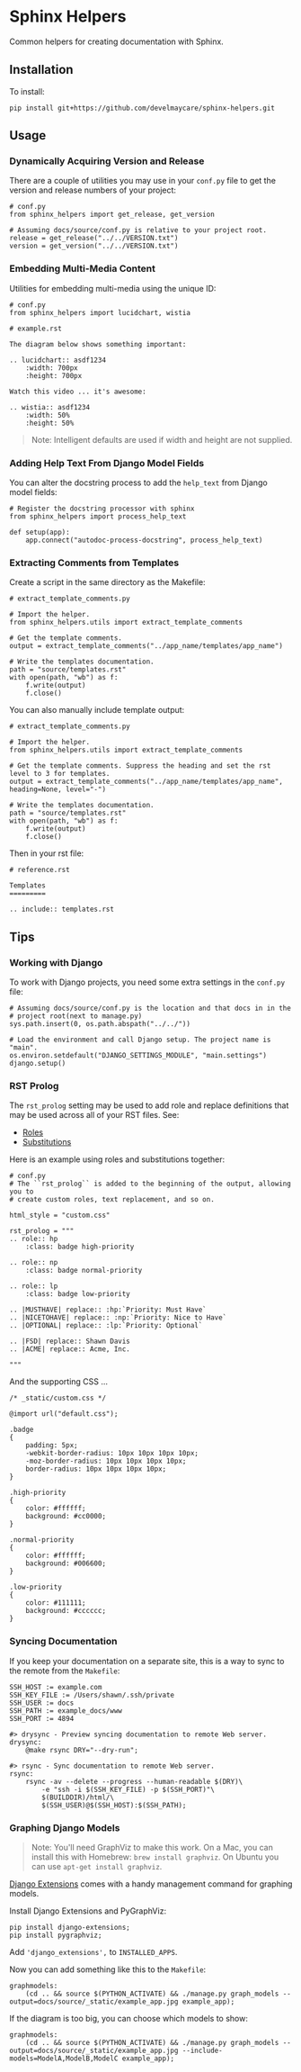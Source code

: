 # Sphinx Helpers

Common helpers for creating documentation with Sphinx.

## Installation

To install:

    pip install git+https://github.com/develmaycare/sphinx-helpers.git

## Usage

### Dynamically Acquiring Version and Release

There are a couple of utilities you may use in your ``conf.py`` file to get the
version and release numbers of your project:

    # conf.py
    from sphinx_helpers import get_release, get_version

    # Assuming docs/source/conf.py is relative to your project root.
    release = get_release("../../VERSION.txt")
    version = get_version("../../VERSION.txt")

### Embedding Multi-Media Content

Utilities for embedding multi-media using the unique ID:

    # conf.py
    from sphinx_helpers import lucidchart, wistia
   
    # example.rst

    The diagram below shows something important:

    .. lucidchart:: asdf1234
        :width: 700px
        :height: 700px

    Watch this video ... it's awesome:

    .. wistia:: asdf1234
        :width: 50%
        :height: 50%

> Note: Intelligent defaults are used if width and height are not supplied.

### Adding Help Text From Django Model Fields

You can alter the docstring process to add the ``help_text`` from Django model
fields:

    # Register the docstring processor with sphinx
    from sphinx_helpers import process_help_text

    def setup(app):
        app.connect("autodoc-process-docstring", process_help_text)

### Extracting Comments from Templates

Create a script in the same directory as the Makefile:

	# extract_template_comments.py
	
	# Import the helper.
	from sphinx_helpers.utils import extract_template_comments

	# Get the template comments.
	output = extract_template_comments("../app_name/templates/app_name")

	# Write the templates documentation.
	path = "source/templates.rst"
	with open(path, "wb") as f:
		f.write(output)
		f.close()

You can also manually include template output:

	# extract_template_comments.py
	
	# Import the helper.
	from sphinx_helpers.utils import extract_template_comments

	# Get the template comments. Suppress the heading and set the rst level to 3 for templates.
	output = extract_template_comments("../app_name/templates/app_name", heading=None, level="-")

	# Write the templates documentation.
	path = "source/templates.rst"
	with open(path, "wb") as f:
		f.write(output)
		f.close()

Then in your rst file:

	# reference.rst
	
	Templates
	=========
	
	.. include:: templates.rst

## Tips

### Working with Django

To work with Django projects, you need some extra settings in the ``conf.py``
file:

    # Assuming docs/source/conf.py is the location and that docs in in the
    # project root(next to manage.py)
    sys.path.insert(0, os.path.abspath("../../"))

    # Load the environment and call Django setup. The project name is "main".
    os.environ.setdefault("DJANGO_SETTINGS_MODULE", "main.settings")
    django.setup()

### RST Prolog

The ``rst_prolog`` setting may be used to add role and replace definitions that
may be used across all of your RST files. See:

- [Roles][rst_roles]
- [Substitutions][rst_subs]
    
[rst_roles]: http://docutils.sourceforge.net/docs/ref/rst/directives.html#custom-interpreted-text-roles
[rst_subs]: http://docutils.sourceforge.net/docs/ref/rst/directives.html#directives-for-substitution-definitions

Here is an example using roles and substitutions together:

    # conf.py
    # The ``rst_prolog`` is added to the beginning of the output, allowing you to
    # create custom roles, text replacement, and so on.

    html_style = "custom.css"
    
    rst_prolog = """
    .. role:: hp
        :class: badge high-priority

    .. role:: np
        :class: badge normal-priority

    .. role:: lp
        :class: badge low-priority

    .. |MUSTHAVE| replace:: :hp:`Priority: Must Have`
    .. |NICETOHAVE| replace:: :np:`Priority: Nice to Have`
    .. |OPTIONAL| replace:: :lp:`Priority: Optional`

    .. |FSD| replace:: Shawn Davis
    .. |ACME| replace:: Acme, Inc.

    """

And the supporting CSS ...

    /* _static/custom.css */

    @import url("default.css");

    .badge
    {
        padding: 5px;
        -webkit-border-radius: 10px 10px 10px 10px;
        -moz-border-radius: 10px 10px 10px 10px;
        border-radius: 10px 10px 10px 10px;
    }

    .high-priority
    {
        color: #ffffff;
        background: #cc0000;
    }

    .normal-priority
    {
        color: #ffffff;
        background: #006600;
    }

    .low-priority
    {
        color: #111111;
        background: #cccccc;
    }

### Syncing Documentation

If you keep your documentation on a separate site, this is a way to sync to the
remote from the ``Makefile``:

    SSH_HOST := example.com
    SSH_KEY_FILE := /Users/shawn/.ssh/private
    SSH_USER := docs
    SSH_PATH := example_docs/www
    SSH_PORT := 4894

    #> drysync - Preview syncing documentation to remote Web server.
    drysync:
        @make rsync DRY="--dry-run";

    #> rsync - Sync documentation to remote Web server.
    rsync:
        rsync -av --delete --progress --human-readable $(DRY)\
            -e "ssh -i $(SSH_KEY_FILE) -p $(SSH_PORT)"\
            $(BUILDDIR)/html/\
            $(SSH_USER)@$(SSH_HOST):$(SSH_PATH);

### Graphing Django Models

> Note: You'll need GraphViz to make this work. On a Mac, you can install this
> with Homebrew: ``brew install graphviz``. On Ubuntu you can use 
> ``apt-get install graphviz``.

[Django Extensions][django_extensions] comes with a handy management command
for graphing models.

[django_extensions]: http://django-extensions.readthedocs.io/en/latest/index.html

Install Django Extensions and PyGraphViz:

    pip install django-extensions;
    pip install pygraphviz;

Add ``'django_extensions',`` to ``INSTALLED_APPS``.

Now you can add something like this to the ``Makefile``:

    graphmodels:
        (cd .. && source $(PYTHON_ACTIVATE) && ./manage.py graph_models --output=docs/source/_static/example_app.jpg example_app);

If the diagram is too big, you can choose which models to show:

    graphmodels:
        (cd .. && source $(PYTHON_ACTIVATE) && ./manage.py graph_models --output=docs/source/_static/example_app.jpg --include-models=ModelA,ModelB,ModelC example_app);